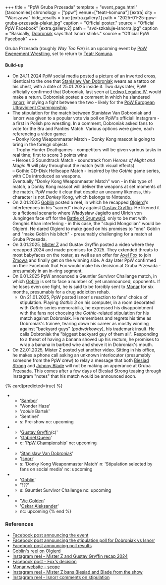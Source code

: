 +++
title = "PpW Gruba Przesada"
template = "event_page.html"
[taxonomies]
chronology = ["ppw"]
venue=["teatr-komuna"]
[extra]
city = "Warszawa"
hide_results = true
[extra.gallery.1]
path = "2025-01-25-ppw-gruba-przesada-plakat.jpg"
caption = "Official poster."
source = "Official PpW Facebook"
[extra.gallery.2]
path = "svd-szkaluje-isnorra.jpg"
caption = "Basically, [Dobroniak](@/w/stanislaw-van-dobroniak.md) says that Isnorr stinks."
source = "Official PpW Facebook"
+++

Gruba Przesada (roughly _Way Too Far_) is an upcoming event by [PpW Ewenement Wrestling](@/o/ppw.md), set to return to [Teatr Komuna](@/v/teatr-komuna.md).

#### Build-up

* On 24.11.2024 PpW social media posted a picture of an inverted cross, identical to the one that [Stanislaw Van Dobroniak](@/w/stanislaw-van-dobroniak.md) wears as a tattoo on his chest, with a date of 25.01.2025 inside it. Two days later, PpW officially confirmed that Dobroniak, last seen at [Ledwo Legalne IV](@/e/ppw/2024-06-08-ppw-ledwo-legalne-4.md), would make a return. Dobroniak posted a comment in which he slandered [Isnorr](@/w/isnorr.md), implying a fight between the two - likely for the [PpW European Ultraviolent Championship](@/c/ppw-european-ultraviolent-championship.md).
* The stipulation for the match between Stanisław Van Dobroniak and Isnorr was given to a popular vote via poll on PpW's officiall Instagram - a first in Polish pro wrestling. In a comment, Dobroniak asked fans to vote for the Bra and Panties Match. Various options were given, each referencing a video game: \
  &ndash; Donky Kong Weaponmaster Match - Donky Kong mascot is going to bring in the foreign objects \
  &ndash; Trophy Hunter Deathgames - competitors will be given various tasks in real time; first to score 3 points wins \
  &ndash; Heroes 3 Soundtrack Match - soundtrack from _Heroes of Might and Magic III_ will play throughout the match (with visual effects) \
  &ndash; Gothic CD-Disk Hellscape Match - inspired by the _Gothic_ game series, with CDs introduced as weapons. \
Eventually "Donky Kong Weaponmaster Match" won - in this type of match, a Donky Kong mascot will deliver the weapons at set moments of the match. PpW made it clear that despite an uncanny likeness, this character is not _Donkey_ Kong, which belongs to Nintendo.
* On 2.01.2025 [Goblin](@/w/goblin.md) posted a reel, in which he recapped [Olgierd](@/w/olgierd.md)'s interferences in his "sacred" rivalry against [Gustav Gryffin](@/w/gustav-gryffin.md). He likened it to a fictional scenario where Władysław Jagiełło and Ulrich von Jungingen face off for the [Battle of Grunwald][bitwa-pod-grunwaldem], only to be met with Genghis Khan interfering - in this case, the "stupid Mongolian" would be Olgierd. He dared Olgierd to make good on his promises to "end" Goblin and "make Goblin his bitch" - presumably challenging for a match at Gruba Przesada.
* On 3.01.2025, [Mister Z](@/w/mister-z.md) and Gustav Gryffin posted a video where they recapped 2024 and made promises for 2025. They extended threats to most babyfaces on the roster, as well as an offer for [Axel Fox](@/w/axel-fox.md) to join [Zmowa](@/a/the-collusion.md) and finally get on the winning side. A day later PpW confirmed on their Facebook that Fox would make his decision at Gruba Przesada - presumably in an in-ring segment.
* On 6.01.2025 PpW announced a Gauntler Survivor Challange match, in which [Goblin](@/w/goblin.md) is set to face a number of, yet unannounced, opponents. If he loses even one fight, he is said to be forcibly sent to [Monar][monar] for six months, presumably for a drug addiction rehab.
  * On 21.01.2025, PpW posted Isnorr's reaction to fans' choice of stipulation. Playing _Gothic 3_ on his computer, in a room decorated with _Gothic_ series memorabilia, he expressed his disappointment with the fans not choosing the _Gothic_-related stipulation for his match against Dobroniak. He remembers and regrets his time as Dobroniak's trainee, tearing down his career as mostly winning against "backyard guys" (_podwórkowcy_), his trademark insult. He calls Dobroniak the "biggest backyard guy of them all". Responding to a threat of having a banana shoved up his rectum, he promises to wrap a banana in barbed wire and shove it in Dobroniak's mouth.
* On 22.01.2025, Mister Z posted yet another video. Sitting in his office, he makes a phone call asking an unknown interlocutor (presumably someone from the PpW crew) to relay a message that both [Biesiad Strong](@/w/biesiad.md) and [Johnny Blade](@/w/johnny-blade.md) will not be making an apperance at Gruba Przesada. This comes after a few days of Biesiad Strong teasing through Instagram "notes" that his match would be announced soon.

{% card(predicted=true) %}
- - '[Sambor](@/w/sambor.md)'
  - 'Wonder Haze'
  - '_rookie_ Bartek'
  - 'Sentinel'
  - s: Pre-show
    nc: upcoming
- - '[Gustav Gryffin](@/w/gustav-gryffin.md)(c)'
  - '[Gabriel Queen](@/w/gabriel-queen.md)'
  - c: '[PpW Championship](@/c/ppw-championship.md)'
    nc: upcoming
- - '[Stanisław Van Dobroniak](@/w/stanislaw-van-dobroniak.md)'
  - '[Isnorr](@/w/isnorr.md)'
  - s: 'Donky Kong Weaponmaster Match'
    n: 'Stipulation selected by fans on social media'
    nc: upcoming
- - '[Goblin](@/w/goblin.md)'
  - '???'
  - s: Gauntlet Survivor Challenge
    nc: upcoming
- - '[Vic Golden](@/w/vic-golden.md)'
  - '[Oskar Aleksander](@/w/oskar-aleksander.md)'
  - nc: upcoming
{% end %}

### References

* [Facebook post announcing the event](https://www.facebook.com/OficjalnePPW/posts/pfbid02anoMmnN9g8ziEqr7t1jXhipXyGJzCvY3aHfZRyWHvsDfscrBkNh3i8SFXZPWMVMRl)
* [Facebook post announcing the stipulation poll for Dobroniak vs Isnorr](https://www.facebook.com/photo/?fbid=1114549990675392&set=a.499910772139320)
* [Facebook post announcing poll results](https://www.facebook.com/OficjalnePPW/posts/pfbid02LJth2szqUbP67RwvSKCARjpKQJPmkyxdVYAadC9aaLPGrwmjTjf7aeGAdGKScmjql)
* [Goblin's reel on Olgierd](https://www.facebook.com/reel/8908777399206097)
* [Instagram reel - Mister Z and Gustav Gryffin recap 2024](https://www.instagram.com/reel/DEXqo47K6Is/?utm_source=ig_web_copy_link&igsh=MzRlODBiNWFlZA==)
* [Facebook post - Fox's decision](https://www.facebook.com/share/p/15TDKLcbE6/)
* [Monar website - scope](https://www.monar.org/o-nas/czym-sie-zajmujemy/)
* [Instagram reel - Mister Z bans Biesiad and Blade from the show](https://www.instagram.com/p/DFJCpUet4LN/)
* [Instagram reel - Isnorr comments on stipulation](https://www.instagram.com/p/DFGEwgKqTtr/)

[bitwa-pod-grunwaldem]: https://en.wikipedia.org/wiki/Battle_of_Grunwald
[monar]: https://en.wikipedia.org/wiki/Monar
